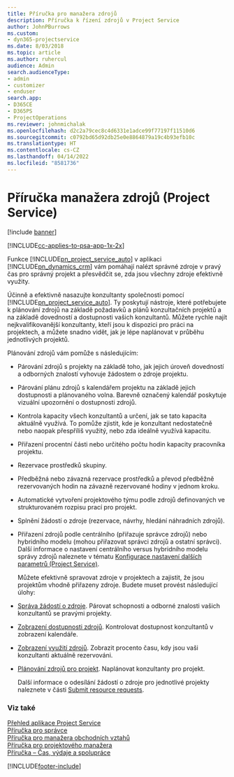 ```yaml
---
title: Příručka pro manažera zdrojů
description: Příručka k řízení zdrojů v Project Service
author: JohnPBurrows
ms.custom:
- dyn365-projectservice
ms.date: 8/03/2018
ms.topic: article
ms.author: ruhercul
audience: Admin
search.audienceType:
- admin
- customizer
- enduser
search.app:
- D365CE
- D365PS
- ProjectOperations
ms.reviewer: johnmichalak
ms.openlocfilehash: d2c2a79cec8c4d6331e1adce99f77197f11510d6
ms.sourcegitcommit: c0792bd65d92db25e0e8864879a19c4b93efb10c
ms.translationtype: HT
ms.contentlocale: cs-CZ
ms.lasthandoff: 04/14/2022
ms.locfileid: "8581736"
---
```

# <a name="resource-manager-guide-project-service"></a>Příručka manažera zdrojů (Project Service)

[!include [banner](../includes/psa-now-project-operations.md)]

[!INCLUDE[cc-applies-to-psa-app-1x-2x](../includes/cc-applies-to-psa-app-1x-2x.md)]

Funkce [!INCLUDE[pn_project_service_auto](../includes/pn-project-service-auto.md)] v aplikaci [!INCLUDE[pn_dynamics_crm](../includes/pn-dynamics-crm.md)] vám pomáhají nalézt správné zdroje v pravý čas pro správný projekt a přesvědčit se, zda jsou všechny zdroje efektivně využity.  
  
 Účinně a efektivně nasazujte konzultanty společnosti pomocí [!INCLUDE[pn_project_service_auto](../includes/pn-project-service-auto.md)]. Ty poskytují nástroje, které potřebujete k plánování zdrojů na základě požadavků a plánů konzultačních projektů a na základě dovedností a dostupnosti vašich konzultantů. Můžete rychle najít nejkvalifikovanější konzultanty, kteří jsou k dispozici pro práci na projektech, a můžete snadno vidět, jak je lépe naplánovat v průběhu jednotlivých projektů.  
  
 Plánování zdrojů vám pomůže s následujícím:  
  
- Párování zdrojů s projekty na základě toho, jak jejich úroveň dovedností a odborných znalostí vyhovuje žádostem o zdroje projektu.  
  
- Párování plánu zdrojů s kalendářem projektu na základě jejich dostupnosti a plánovaného volna. Barevně označený kalendář poskytuje vizuální upozornění o dostupnosti zdrojů.  
  
- Kontrola kapacity všech konzultantů a určení, jak se tato kapacita aktuálně využívá. To pomůže zjistit, kde je konzultant nedostatečně nebo naopak přespříliš využitý, nebo zda ideálně využívá kapacitu.  
  
- Přiřazení procentní části nebo určitého počtu hodin kapacity pracovníka projektu.  
  
- Rezervace prostředků skupiny.  
  
- Předběžná nebo závazná rezervace prostředků a převod předběžně rezervovaných hodin na závazně rezervované hodiny v jednom kroku.  
  
- Automatické vytvoření projektového týmu podle zdrojů definovaných ve strukturovaném rozpisu prací pro projekt.  
  
- Splnění žádostí o zdroje (rezervace, návrhy, hledání náhradních zdrojů).  
  
- Přiřazení zdrojů podle centrálního (přiřazuje správce zdrojů) nebo hybridního modelu (mohou přiřazovat správci zdrojů a ostatní správci). Další informace o nastavení centrálního versus hybridního modelu správy zdrojů naleznete v tématu [Konfigurace nastavení dalších parametrů (Project Service)](../psa/configure-additional-parameters-settings.md).  
  
  Můžete efektivně spravovat zdroje v projektech a zajistit, že jsou projektům vhodně přiřazeny zdroje. Budete muset provést následující úlohy:  
  
- [Správa žádostí o zdroje](../psa/manage-resource-requests.md). Párovat schopnosti a odborné znalosti vašich konzultantů se pravými projekty.  
  
- [Zobrazení dostupnosti zdrojů](../psa/view-resource-availability.md). Kontrolovat dostupnost konzultantů v zobrazení kalendáře.  
  
- [Zobrazení využití zdrojů](../psa/view-resource-utilization.md). Zobrazit procento času, kdy jsou vaši konzultanti aktuálně rezervováni.  
  
- [Plánování zdrojů pro projekt](../psa/schedule-resources-project.md). Naplánovat konzultanty pro projekt.  
  
  Další informace o odesílání žádostí o zdroje pro jednotlivé projekty naleznete v části [Submit resource requests](../psa/submit-resource-requests.md).  
  
### <a name="see-also"></a>Viz také  
 [Přehled aplikace Project Service](../psa/overview.md)   
 [Příručka pro správce](../psa/admin-guide.md)   
 [Příručka pro manažera obchodních vztahů](../psa/account-manager-guide.md)   
 [Příručka pro projektového manažera](../psa/project-manager-guide.md)   
 [Příručka – Čas, výdaje a spolupráce](../psa/time-expense-collaboration-guide.md)


[!INCLUDE[footer-include](../includes/footer-banner.md)]
